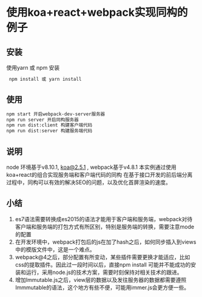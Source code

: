 # 使用koa+react+webpack实现同构的例子

## 安装 
  使用yarn 或 npm 安装
  ```sh
   npm install 或 yarn install
  ```

## 使用

  ```sh
  npm start 开启webpack-dev-server服务器
  npm run server 开启同构服务器
  npm run dist:client 构建客户端代码
  npm run dist:server 构建服务端代码
  ```

## 说明
  node 环境基于v8.10.1, koa@2.5.1 , webpack基于v4.8.1
  本实例通过使用koa+react的组合实现服务端和客户端代码的同构
  在基于接口开发的前后端分离过程中，同构可以有效的解决SEO的问题，以及优化首屏渲染的速度。

## 小结
  1. es7语法需要转换成es2015的语法才能用于客户端和服务端，webpack对待客户端和服务端的打包方式有所区别，特别是服务端的转换，需要注意mode的配置
  2. 在开发环境中，webpack打包后的js在加了hash之后，如何同步插入到views中的模版文件中，这是一个难点。
  3. webpack@4之后，部分配置有所变动，某些插件需要更换才能适应，比如css的提取插件。因此过一段时间以后，直接npm install 可能并不能成功的安装和运行，采用node.js的技术方案，需要时刻保持对相关技术的跟进。
  4. 增加Immutable.js之后，view层的数据以及发往服务器的数据都需要遵照Immmutable的语法，这个地方有些不便，可能用immer.js会更方便一些。
